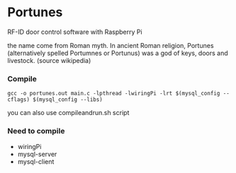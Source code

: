 # Portunes
RF-ID door control software with Raspberry Pi


the name come from Roman myth.
In ancient Roman religion, Portunes (alternatively spelled Portumnes or Portunus) was a god of keys, doors and livestock.
(source wikipedia)


### Compile
`gcc -o portunes.out main.c -lpthread -lwiringPi -lrt $(mysql_config --cflags) $(mysql_config --libs)`

you can also use compileandrun.sh script

### Need to compile
- wiringPi
- mysql-server
- mysql-client
